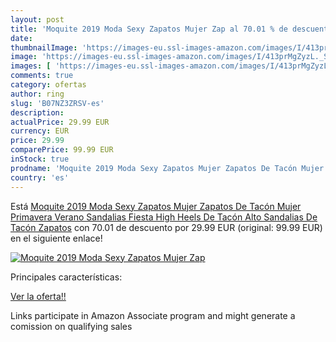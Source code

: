 ```yaml
---
layout: post
title: 'Moquite 2019 Moda Sexy Zapatos Mujer Zap al 70.01 % de descuento'
date: 
thumbnailImage: 'https://images-eu.ssl-images-amazon.com/images/I/413prMgZyzL._SL200_.jpg'
image: 'https://images-eu.ssl-images-amazon.com/images/I/413prMgZyzL._SL200_.jpg'
images: [ 'https://images-eu.ssl-images-amazon.com/images/I/413prMgZyzL._SL200_.jpg' ]
comments: true
category: ofertas
author: ring
slug: 'B07NZ3ZRSV-es'
description:
actualPrice: 29.99 EUR
currency: EUR
price: 29.99
comparePrice: 99.99 EUR
inStock: true
prodname: 'Moquite 2019 Moda Sexy Zapatos Mujer Zapatos De Tacón Mujer Primavera Verano Sandalias Fiesta High Heels De Tacón Alto Sandalias De Tacón Zapatos'
country: 'es'
---
```


Está [Moquite 2019 Moda Sexy Zapatos Mujer Zapatos De Tacón Mujer Primavera Verano Sandalias Fiesta High Heels De Tacón Alto Sandalias De Tacón Zapatos](https://www.amazon.es/dp/B07NZ3ZRSV/?tag=tolees-21) con 70.01 de descuento por 29.99 EUR (original: 99.99 EUR) en el siguiente enlace!

[![Moquite 2019 Moda Sexy Zapatos Mujer Zap](https://images-eu.ssl-images-amazon.com/images/I/413prMgZyzL._SL200_.jpg)](https://www.amazon.es/dp/B07NZ3ZRSV/?tag=tolees-21)

Principales características:


[Ver la oferta!!](https://www.amazon.es/dp/B07NZ3ZRSV/?tag=tolees-21)

Links participate in Amazon Associate program and might generate a comission on qualifying sales


